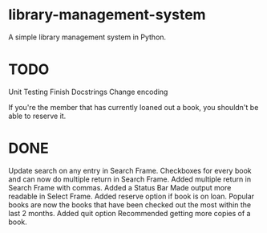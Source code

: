 # library-management-system
A simple library management system in Python.


# TODO

Unit Testing
Finish Docstrings
Change encoding 


If you're the member that has currently loaned out a book, you shouldn't be able to reserve it.

# DONE

Update search on any entry in Search Frame.
Checkboxes for every book and can now do multiple return in Search Frame.
Added multiple return in Search Frame with commas.
Added a Status Bar
Made output more readable in Select Frame.
Added reserve option if book is on loan.
Popular books are now the books that have been checked out the most within the last 2 months.
Added quit option
Recommended getting more copies of a book.

